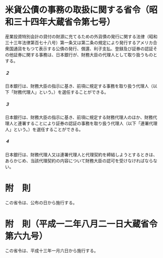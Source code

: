 # 米貨公債の事務の取扱に関する省令（昭和三十四年大蔵省令第七号）
産業投資特別会計の貸付の財源に充てるための外貨債の発行に関する法律（昭和三十三年法律第百七十八号）第一条又は第二条の規定により発行するアメリカ合衆国通貨をもつて表示する公債の発行、償還、利子支払、登録及び証券の認証その他証券に関する事務は、日本銀行が、財務大臣の代理人として取り扱うものとする。
##### ２
日本銀行は、財務大臣の指示に基き、前項に規定する事務を取り扱う代理人（以下「財務代理人」という。）を選任することができる。
##### ３
日本銀行は、財務大臣の指示に基き、前項に規定する財務代理人のほか、財務代理人と連署することにより証券の認証の事務を取り扱う代理人（以下「連署代理人」という。）を選任することができる。
##### ４
日本銀行は、財務代理人又は連署代理人と代理契約を締結しようとするときは、あらかじめ、当該代理契約の内容について財務大臣の認可を受けなければならない。
# 附　則
この省令は、公布の日から施行する。
# 附　則（平成一二年八月二一日大蔵省令第六九号）
この省令は、平成十三年一月六日から施行する。
